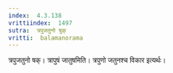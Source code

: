 ```yaml
---
index:  4.3.138
vrittiindex:  1497
sutra:  त्रपुजतुनो षुक्
vritti:  balamanorama 
---
```


त्रपुजतुनो षक्। त्रापुषं जातुषमिति। त्रपुणो जतुनश्च विकार इत्यर्थः। 

